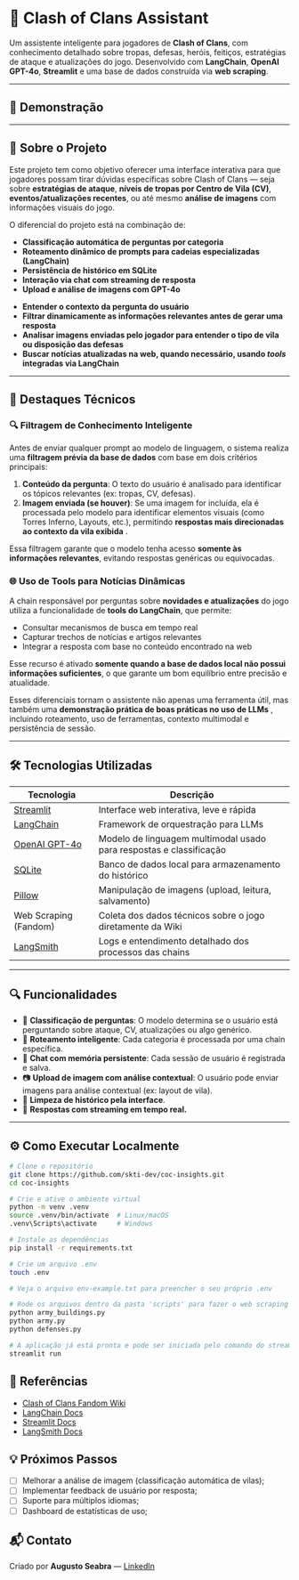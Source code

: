 # 🤖 Clash of Clans Assistant

Um assistente inteligente para jogadores de **Clash of Clans**, com conhecimento detalhado sobre tropas, defesas, heróis, feitiços, estratégias de ataque e atualizações do jogo. Desenvolvido com **LangChain**, **OpenAI GPT-4o**, **Streamlit** e uma base de dados construída via **web scraping**.

---

## 📸 Demonstração

---

## 🧠 Sobre o Projeto

Este projeto tem como objetivo oferecer uma interface interativa para que jogadores possam tirar dúvidas específicas sobre Clash of Clans — seja sobre **estratégias de ataque**, **níveis de tropas por Centro de Vila (CV)**, **eventos/atualizações recentes**, ou até mesmo **análise de imagens** com informações visuais do jogo.

O diferencial do projeto está na combinação de:

- **Classificação automática de perguntas por categoria**
- **Roteamento dinâmico de prompts para cadeias especializadas (LangChain)**
- **Persistência de histórico em SQLite**
- **Interação via chat com streaming de resposta**
- **Upload e análise de imagens com GPT-4o**

* **Entender o contexto da pergunta do usuário**
* **Filtrar dinamicamente as informações relevantes antes de gerar uma resposta**
* **Analisar imagens enviadas pelo jogador para entender o tipo de vila ou disposição das defesas**
* **Buscar notícias atualizadas na web, quando necessário, usando _tools_ integradas via LangChain**

---

## 🚀 Destaques Técnicos

### 🔍 Filtragem de Conhecimento Inteligente

Antes de enviar qualquer prompt ao modelo de linguagem, o sistema realiza uma **filtragem prévia da base de dados** com base em dois critérios principais:

1. **Conteúdo da pergunta**: O texto do usuário é analisado para identificar os tópicos relevantes (ex: tropas, CV, defesas).
2. **Imagem enviada (se houver)**: Se uma imagem for incluída, ela é processada pelo modelo para identificar elementos visuais (como Torres Inferno, Layouts, etc.), permitindo **respostas mais direcionadas ao contexto da vila exibida** .

Essa filtragem garante que o modelo tenha acesso **somente às informações relevantes**, evitando respostas genéricas ou equivocadas.

### 🌐 Uso de Tools para Notícias Dinâmicas

A chain responsável por perguntas sobre **novidades e atualizações** do jogo utiliza a funcionalidade de **tools do LangChain**, que permite:

- Consultar mecanismos de busca em tempo real
- Capturar trechos de notícias e artigos relevantes
- Integrar a resposta com base no conteúdo encontrado na web

Esse recurso é ativado **somente quando a base de dados local não possui informações suficientes**, o que garante um bom equilíbrio entre precisão e atualidade.

Esses diferenciais tornam o assistente não apenas uma ferramenta útil, mas também uma **demonstração prática de boas práticas no uso de LLMs** , incluindo roteamento, uso de ferramentas, contexto multimodal e persistência de sessão.

---

## 🛠️ Tecnologias Utilizadas

| Tecnologia                                 | Descrição                                                           |
| ------------------------------------------ | ------------------------------------------------------------------- |
| [Streamlit](https://streamlit.io)          | Interface web interativa, leve e rápida                             |
| [LangChain](https://www.langchain.com)     | Framework de orquestração para LLMs                                 |
| [OpenAI GPT-4o](https://openai.com/gpt-4o) | Modelo de linguagem multimodal usado para respostas e classificação |
| [SQLite](https://sqlite.org)               | Banco de dados local para armazenamento do histórico                |
| [Pillow](https://python-pillow.org)        | Manipulação de imagens (upload, leitura, salvamento)                |
| Web Scraping (Fandom)                      | Coleta dos dados técnicos sobre o jogo diretamente da Wiki          |
| [LangSmith](https://smith.langchain.com/)  | Logs e entendimento detalhado dos processos das chains              |

---

## 🔍 Funcionalidades

- 📂 **Classificação de perguntas**: O modelo determina se o usuário está perguntando sobre ataque, CV, atualizações ou algo genérico.
- 🧩 **Roteamento inteligente**: Cada categoria é processada por uma chain específica.
- 💬 **Chat com memória persistente**: Cada sessão de usuário é registrada e salva.
- 📷 **Upload de imagem com análise contextual**: O usuário pode enviar imagens para análise contextual (ex: layout de vila).
- 🧽 **Limpeza de histórico pela interface**.
- 🧵 **Respostas com streaming em tempo real.**

---

## ⚙️ Como Executar Localmente

```bash
# Clone o repositório
git clone https://github.com/skti-dev/coc-insights.git
cd coc-insights

# Crie e ative o ambiente virtual
python -m venv .venv
source .venv/bin/activate  # Linux/macOS
.venv\Scripts\activate     # Windows

# Instale as dependências
pip install -r requirements.txt

# Crie um arquivo .env
touch .env

# Veja o arquivo env-example.txt para preencher o seu próprio .env

# Rode os arquivos dentro da pasta 'scripts' para fazer o web scraping e armazenar dentro de /data
python army_buildings.py
python army.py
python defenses.py

# A aplicação já está pronta e pode ser iniciada pelo comando do streamlit
streamlit run
```

## 📎 Referências

- [Clash of Clans Fandom Wiki](https://clashofclans.fandom.com)
- [LangChain Docs]()
- [Streamlit Docs]()
- [LangSmith Docs](https://docs.smith.langchain.com/)

## 💡 Próximos Passos

- [ ] Melhorar a análise de imagem (classificação automática de vilas);
- [ ] Implementar feedback de usuário por resposta;
- [ ] Suporte para múltiplos idiomas;
- [ ] Dashboard de estatísticas de uso;

## 📬 Contato

Criado por **Augusto Seabra** — [LinkedIn](https://linkedin.com/in/augusto-seabra-desenvolvedor)
